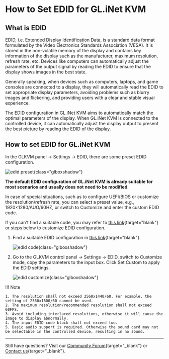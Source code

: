 # How to Set EDID for GL.iNet KVM

## What is EDID

EDID, i.e. Extended Display Identification Data, is a standard data format formulated by the Video Electronics Standards Association (VESA). It is stored in the non-volatile memory of the display and contains key information of the display such as the manufacturer, maximum resolution, refresh rate, etc. Devices like computers can automatically adjust the parameters of the output signal by reading the EDID to ensure that the display shows images in the best state.

Generally speaking, when devices such as computers, laptops, and game consoles are connected to a display, they will automatically read the EDID to set appropriate display parameters, avoiding problems such as blurry images and flickering, and providing users with a clear and stable visual experience.

The EDID configuration in GL.iNet KVM aims to automatically match the optimal parameters of the display. When GL.iNet KVM is connected to the controlled device, it can automatically adjust the display output to present the best picture by reading the EDID of the display. 

## How to set EDID for GL.iNet KVM

In the GLKVM panel -> Settings -> EDID, there are some preset EDID configuration. 

![edid preset](https://static.gl-inet.com/docs/kvm/user_guide/gl-rm1/edid_preset.jpg){class="glboxshadow"}

**The default EDID configuration of GL.iNet KVM is already suitable for most scenarios and usually does not need to be modified**.

In case of special situations, such as to configure UEFI/BIOS or customize the resolution/refresh rate, you can select a preset value, e.g., 1920×1280/AUO/60HZ, or switch to Customize and enter the custom EDID code.

If you can't find a suitable code, you may refer to [this link](https://github.com/linuxhw/EDID){target="blank"} or steps below to customize EDID configuration.

1. Find a suitable EDID configuration in [this link](https://github.com/linuxhw/EDID){target="blank"}.

    ![edid code](https://static.gl-inet.com/docs/kvm/user_guide/gl-rm1/edid_code.jpg){class="glboxshadow"}

2. Go to the GLKVM control panel -> Settings -> EDID, switch to Customize mode, copy the parameters to the input box. Click Set Custom to apply the EDID settings.

    ![edid customize](https://static.gl-inet.com/docs/kvm/user_guide/gl-rm1/edid_customize.png){class="glboxshadow"}

!!! Note

    1. The resolution shall not exceed 2560x1440/60. For example, the setting of 2560x1600/60 cannot be used.
    2. The maximum resolution/recommended resolution shall not exceed 60FPS.
    3. Avoid including interlaced resolutions, otherwise it will cause the image to display abnormally.
    4. The input EDID code block shall not exceed two.
    5. Basic audio support is required. Otherwise the sound card may not be selectable in the controlled device, resulting in no sound. 

---

Still have questions? Visit our [Community Forum](https://forum.gl-inet.com){target="_blank"} or [Contact us](https://www.gl-inet.com/contacts/){target="_blank"}.
